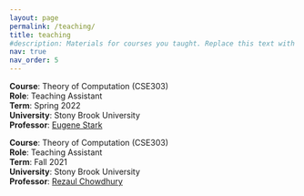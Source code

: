 ```yaml
---
layout: page
permalink: /teaching/
title: teaching
#description: Materials for courses you taught. Replace this text with your description.
nav: true
nav_order: 5
---
```


<b>Course</b>: Theory of Computation (CSE303)<br>
<b>Role</b>: Teaching Assistant<br>
<b>Term</b>: Spring 2022<br>
<b>University</b>: Stony Brook University <br>
<b>Professor</b>:  <a href="http://bsd7.cs.sunysb.edu/~stark/">Eugene Stark</a> <br>

<b>Course</b>: Theory of Computation (CSE303)<br>
<b>Role</b>: Teaching Assistant<br>
<b>Term</b>: Fall 2021<br>
<b>University</b>: Stony Brook University <br>
<b>Professor</b>: <a href="https://www3.cs.stonybrook.edu/~rezaul/">Rezaul Chowdhury</a> <br>